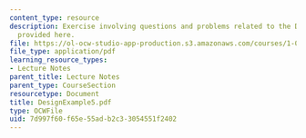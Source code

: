 ```yaml
---
content_type: resource
description: Exercise involving questions and problems related to the Design Example
  provided here.
file: https://ol-ocw-studio-app-production.s3.amazonaws.com/courses/1-054-mechanics-and-design-of-concrete-structures-spring-2004/7d997f60f65e55adb2c33054551f2402_DesignExample5.pdf
file_type: application/pdf
learning_resource_types:
- Lecture Notes
parent_title: Lecture Notes
parent_type: CourseSection
resourcetype: Document
title: DesignExample5.pdf
type: OCWFile
uid: 7d997f60-f65e-55ad-b2c3-3054551f2402
---
```

